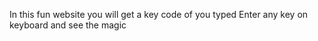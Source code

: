 In this fun website you will get a key code of you typed 
Enter any key on keyboard and see the magic
